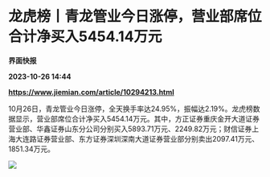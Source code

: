 # 龙虎榜丨青龙管业今日涨停，营业部席位合计净买入5454.14万元
**界面快报**

**2023-10-26 14:44**

**https://www.jiemian.com/article/10294213.html**

10月26日，青龙管业今日涨停，全天换手率达24.95%，振幅达2.19%。龙虎榜数据显示，营业部席位合计净买入5454.14万元。其中，方正证券重庆金开大道证券营业部、华鑫证券山东分公司分别买入5893.71万元、2249.82万元；财信证券上海大连路证券营业部、东方证券深圳深南大道证券营业部分别卖出2097.41万元、1851.34万元。

![](https://img1.jiemian.com/101/original/20231026/169833032692004700_a700xH.png)